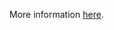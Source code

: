 More information [here](https://docs.paloaltonetworks.com/content/techdocs/en_US/prisma/prisma-cloud/prisma-cloud-code-security-policy-reference/alibaba-policies/alibaba-networking-policies/ensure-alibaba-cloud-alb-acl-restricts-public-access.html).
